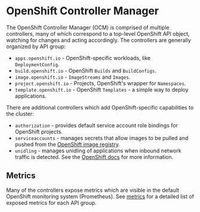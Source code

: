 # OpenShift Controller Manager

The OpenShift Controller Manager (OCM) is comprised of multiple controllers, many of which
correspond to a top-level OpenShift API object, watching for changes and acting accordingly.
The controllers are generally organized by API group:

- `apps.openshift.io` - OpenShift-specific workloads, like `DeploymentConfig`.
- `build.openshift.io` - OpenShift `Builds` and `BuildConfigs`.
- `image.openshift.io` - `ImageStreams` and `Images`.
- `project.openshift.io` - Projects, OpenShift's wrapper for `Namespaces`.
- `template.openshift.io` - OpenShift `Templates` - a simple way to deploy applications.

There are additional controllers which add OpenShift-specific capabilities to the cluster:

- `authorization` - provides default service account role bindings for OpenShift projects.
- `serviceaccounts` - manages secrets that allow images to be pulled and pushed from the
  [OpenShift image registry](https://github.com/openshift/image-registry).
- `unidling` - manages unidling of applications when inbound network traffic is detected. See the
  [OpenShift docs](https://docs.openshift.com/container-platform/latest/applications/idling-applications.html#idle-unidling-applications_idling-applications)
  for more information.

## Metrics

Many of the controllers expose metrics which are visible in the default OpenShift monitoring system
(Prometheus). See [metrics](docs/metrics.md) for a detailed list of exposed metrics for each API
group.

